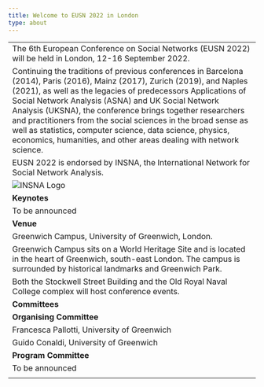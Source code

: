```yaml
---
title: Welcome to EUSN 2022 in London
type: about
---
```


  <table>
  <tr>
    <td>The 6th European Conference on Social Networks (EUSN 2022) will be held in London, 12-16 September 2022.</td>
  </tr>
    <tr>
    <td>Continuing the traditions of previous conferences in Barcelona (2014), Paris (2016), Mainz (2017), Zurich (2019), and Naples (2021), as well as the legacies of predecessors Applications of Social Network Analysis (ASNA) and UK Social Network Analysis (UKSNA), the conference brings together researchers and practitioners from the social sciences in the broad sense as well as statistics, computer science, data science, physics, economics, humanities, and other areas dealing with network science. </td>
  </tr>
   <tr>
    <td>EUSN 2022 is endorsed by INSNA, the International Network for Social Network Analysis.</td>
  </tr>
     <tr>
    <td> <img class="my-12 max-w-full mx-auto" src="/img/INSNA_logo.png" alt="INSNA Logo"></td>
  </tr>
       <tr>
    <td><b>Keynotes</b></td>
  </tr>
   <tr>
    <td>To be announced</td>
  </tr>
  <tr>
    <td><b>Venue</b></td>
  </tr>
   <tr>
    <td> Greenwich Campus, University of Greenwich, London.</td>
  </tr>
   <tr>
    <td> Greenwich Campus sits on a World Heritage Site and is located in the heart of Greenwich, south-east London. The campus is surrounded by historical landmarks and Greenwich Park.</td>
  </tr>
     <tr>
    <td>Both the Stockwell Street Building and the Old Royal Naval College complex will host conference events.   </td>
  </tr>
    <tr>
    <td><b>Committees</b></td>
  </tr>
   <tr>
    <td><b>Organising Committee</b></td>
  </tr>
   <tr>
    <td> Francesca Pallotti, University of Greenwich</td>
  </tr>
   </tr>
   <tr>
    <td> Guido Conaldi, University of Greenwich</td>
   </tr>
     <tr>
    <td><b>Program Committee</b></td>
  </tr>
       <tr>
    <td>To be announced</td>
  </tr>
    <tr>
    <td> </td>
  </tr>
</table>      


